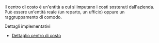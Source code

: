 Il centro di costo è un'entità a cui si imputano i costi sostenuti dall'azienda.
Può essere un'entità reale (un reparto, un ufficio) oppure un raggruppamento di comodo.

Dettagli implementativi
- [Dettaglio centro di costo](Sorgenti/MB/DOC_OGG/OG_CC_D)
